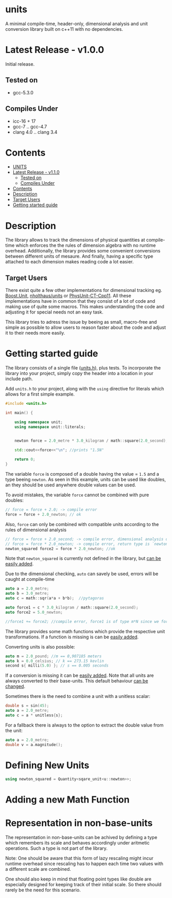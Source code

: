 # units
A minimal compile-time, header-only, dimensional analysis and unit conversion library built on c++11 with no dependencies.

# Latest Release - v1.0.0

Initial release.

## Tested on
 - gcc-5.3.0

## Compiles Under
 - icc-16 + 17
 - gcc-7 .. gcc-4.7
 - clang 4.0 .. clang 3.4
 
# Contents
- [UNITS](#units)
- [Latest Release - v1.1.0](#latest-release---v110)
	- [Tested on](#tested-on)
  - [Compiles Under](#compiles-under)
- [Contents](#contents)
- [Description](#description)
- [Target Users](#target-users)
- [Getting started guide](#getting-started-guide)

# Description

The library allows to track the dimensions of physical quantities at compile-time which enforces the the rules of dimension algebra with no runtime overhead. Additionally, the library provides some convenient conversions between different units of mesaure. And finally, having a specific type attached to each dimension makes reading code a lot easier.

## Target Users
There exist quite a few other implementations for dimensional tracking eg. [Boost.Unit](http://www.boost.org/doc/libs/1_64_0/doc/html/boost_units.html), [nholthaus/units](https://github.com/nholthaus/units) or [PhysUnit-CT-Cpp11](https://github.com/martinmoene/PhysUnits-CT-Cpp11). All these implementations have in common that they consist of a lot of code and making use of quite some macros. This makes understanding the code and adjusting it for special needs not an easy task.

This library tries to adress the issue by beeing as small, macro-free and simple as possible to allow users to reason faster about the code and adjust it to their needs more easily.  

# Getting started guide
The library consists of a single file ([units.h](include/units.h)), plus tests. To incorporate the library into your project, simply copy the header into a location in your include path.

Add `units.h` to your project, along with the `using` directive for literals which allows for a first simple example.

```cpp
#include <units.h>

int main() {

    using namespace unit;
    using namespace unit::literals;


    newton force = 2.0_metre * 3.0_kilogram / math::square(2.0_second);

    std::cout<<force<<"\n"; //prints "1.5N"
    
    return 0;
}
```

The variable `force` is composed of a double having the value = `1.5` and a type beeing `newton`. As seen in this example, units can be used like doubles, an they should be used anywhere double values can be used.

To avoid mistakes, the variable `force` cannot be combined with pure doubles:

```cpp
// force = force + 2.0; -> compile error
force = force + 2.0_newton; // ok
``` 
Also, `force` can only be combined with compatible units according to the rules of dimensional analysis

```cpp
// force = force + 2.0_second; -> compile error, dimensional analysis doesnt allow for summing different units 
// force = force * 2.0_newton; -> compile error, return type is `newton^2`, which cannot be assigned to type 'newton'
newton_squared force2 = force * 2.0_newton; //ok
```

Note that `newton_squared` is currently not defined in the library, but [can be easily added](#defining-new-units).

Due to the dimensional checking, `auto` can savely be used, errors will be caught at compile-time

```cpp
auto a = 2.0_metre;
auto b = 3.0_metre; 
auto c = math::sqr(a*a + b*b);  //pytagoras

auto force1 = c * 3.0_kilogram / math::square(2.0_second);
auto force2 = 5.0_newton;

//force1 += force2; //compile error, force1 is of type m*N since we forgot a 't' in 'sqr' making c of type meter^2  
```

The library provides some math functions which provide the respective unit transformations. If a function is missing is can be [easily added](#adding-a-new-math-function).

Converting units is also possible:

```cpp
auto m = 2.0_pound; //m == 0,907185 meters
auto k = 0.0_celsius; // k == 273.15 kevlin
second s{ milli(5.0) }; // s == 0.005 seconds
```

If a conversion is missing it can be [easily added](#adding-a-new-math-function). Note that all units are always converted to their base-units. This default behaviour [can be changed](#representation-in-non-base-units).

Sometimes there is the need to combine a unit with a unitless scalar:

```cpp
double s = sin(45);
auto a = 2.0_metre; 
auto c = a * unitless{s};
```

For a fallback there is always to the option to extract the double value from the unit:

```cpp
auto a = 2.0_metre; 
double v = a.magnitude();
```



# Defining New Units

```cpp
using newton_squared = Quantity<sqare_unit<u::newton>>;
```

# Adding a new Math Function



# Representation in non-base-units

The representation in non-base-units can be achived by defining a type which remembers its scale and behaves accordingly under aritmetic operations. Such a type is not part of the library.

Note: One should be aware that this form of lazy rescaling might incur runtime overhead since rescaling has to happen each time two values with a different scale are combined.

One should also keep in mind that floating point types like double are especially designed for keeping track of their initial scale. So there should rarely be the need for this scenario. 

